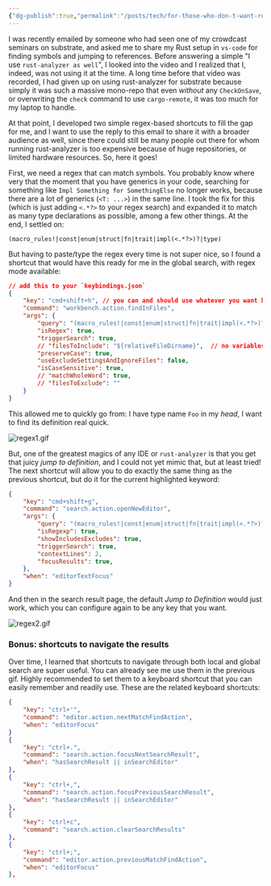```yaml
---
{"dg-publish":true,"permalink":"/posts/tech/for-those-who-don-t-want-rust-analyzer-one-regex-to-rul-them-all/","created":"2021-09-12T10:21:31.000+02:00","updated":"2023-08-28T15:00:29.597+02:00"}
---
```



I was recently emailed by someone who had seen one of my crowdcast seminars on substrate, and asked
me to share my Rust setup in `vs-code` for finding symbols and jumping to references. Before
answering a simple "I use `rust-analyzer as well`", I looked into the video and I realized that I,
indeed, was not using it at the time. A long time before that video was recorded, I had given up on
using rust-analyzer for substrate because simply it was such a massive mono-repo that even *without*
any `CheckOnSave`, or overwriting the `check` command to use `cargo-remote`, it was too much for my
laptop to handle.

At that point, I developed two simple regex-based shortcuts to fill the gap for me, and I want to
use the reply to this email to share it with a broader audience as well, since there could still be
many people out there for whom running rust-analyzer is too expensive because of huge repositories,
or limited hardware resources. So, here it goes!

First, we need a regex that can match symbols. You probably know where very that the moment that you
have generics in your code, searching for something like `Impl Something for SomethingElse` no
longer works, because there are a lot of generics (`<T: ...>`) in the same line. I took the fix for
this (which is just adding `<.*?>` to your regex search) and expanded it to match as many type
declarations as possible, among a few other things. At the end, I settled on:

```
(macro_rules!|const|enum|struct|fn|trait|impl(<.*?>)?|type)
```

But having to paste/type the regex every time is not super nice, so I found a shortcut that
would have this ready for me in the global search, with regex mode available:

```json
// add this to your `keybindings.json`
{
	"key": "cmd+shift+h", // you can and should use whatever you want here.
	"command": "workbench.action.findInFiles",
	"args": {
		"query": "(macro_rules!|const|enum|struct|fn|trait|impl(<.*?>)?|type) ",
		"isRegex": true,
		"triggerSearch": true,
		// "filesToInclude": "${relativeFileDirname}",  // no variables in findInFiles
		"preserveCase": true,
		"useExcludeSettingsAndIgnoreFiles": false,
		"isCaseSensitive": true,
		// "matchWholeWord": true,
		// "filesToExclude": ""
	}
}
```

This allowed me to quickly go from: I have type name `Foo` in my *head*, I want to find its
definition real quick.

![regex1.gif](/img/user/resources/regex1.gif)

But, one of the greatest magics of any IDE or `rust-analyzer` is that you get that juicy *jump to
definition*, and I could not yet mimic that, but at least tried! The next shortcut will allow you to
do exactly the same thing as the previous shortcut, but do it for the current highlighted keyword:

```json
{
	"key": "cmd+shift+g",
	"command": "search.action.openNewEditor",
	"args": {
		"query": "(macro_rules!|const|enum|struct|fn|trait|impl(<.*?>)?|type) ${selectedText}",
		"isRegexp": true,
		"showIncludesExcludes": true,
		"triggerSearch": true,
		"contextLines": 2,
		"focusResults": true,
	},
	"when": "editorTextFocus"
}
```

And then in the search result page, the default *Jump to Definition* would just work, which you can
configure again to be any key that you want.

![regex2.gif](/img/user/resources/regex2.gif)
### Bonus: shortcuts to navigate the results

Over time, I learned that shortcuts to navigate through both local and global search are super
useful. You can already see me use them in the previous gif. Highly recommended to set them to a
keyboard shortcut that you can easily remember and readily use. These are the related keyboard
shortcuts:

```json
{
	"key": "ctrl+'",
	"command": "editor.action.nextMatchFindAction",
	"when": "editorFocus"
}
{
	"key": "ctrl+.",
	"command": "search.action.focusNextSearchResult",
	"when": "hasSearchResult || inSearchEditor"
},
{
	"key": "ctrl+,",
	"command": "search.action.focusPreviousSearchResult",
	"when": "hasSearchResult || inSearchEditor"
},
{
	"key": "ctrl+c",
	"command": "search.action.clearSearchResults"
},
{
	"key": "ctrl+;",
	"command": "editor.action.previousMatchFindAction",
	"when": "editorFocus"
},
```


